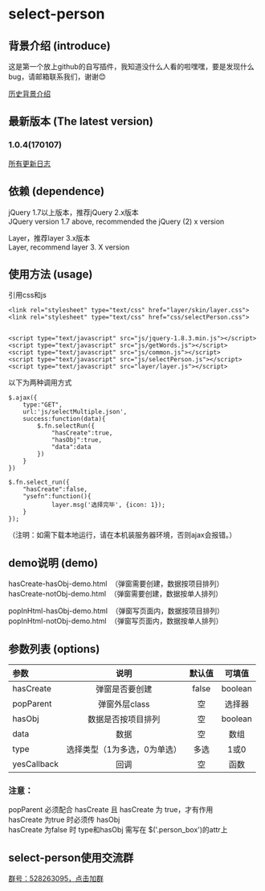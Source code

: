# select-person
## 背景介绍 (introduce)
这是第一个放上github的自写插件，我知道没什么人看的啦嘿嘿，要是发现什么bug，请邮箱联系我们，谢谢:blush:  

[历史背景介绍](https://github.com/soHamWong/select-person/blob/master/Intro.md)
## 最新版本 (The latest version)
### 1.0.4(170107)
[所有更新日志](https://github.com/soHamWong/select-person/blob/master/Changelog.md)
## 依赖 (dependence)  
jQuery 1.7以上版本，推荐jQuery 2.x版本  
JQuery version 1.7 above, recommended the jQuery (2) x version  

Layer，推荐layer 3.x版本    
Layer, recommend layer 3. X version 
## 使用方法 (usage)
引用css和js    

```
<link rel="stylesheet" type="text/css" href="layer/skin/layer.css">  
<link rel="stylesheet" type="text/css" href="css/selectPerson.css">       

<script type="text/javascript" src="js/jquery-1.8.3.min.js"></script>  
<script type="text/javascript" src="js/getWords.js"></script>  
<script type="text/javascript" src="js/common.js"></script>  
<script type="text/javascript" src="js/selectPerson.js"></script>  
<script type="text/javascript" src="layer/layer.js"></script>
```
以下为两种调用方式  

```
$.ajax({  
    type:"GET",  
    url:'js/selectMultiple.json',  
    success:function(data){  
        $.fn.selectRun({  
            "hasCreate":true,  
            "hasObj":true,  
            "data":data  
        })  
    }  
})  
            
$.fn.select_run({   
    "hasCreate":false,
    "ysefn":function(){  
            layer.msg('选择完毕', {icon: 1});  
    }  
});
```
（注明：如需下载本地运行，请在本机装服务器环境，否则ajax会报错。）  
## demo说明 (demo)  
hasCreate-hasObj-demo.html  （弹窗需要创建，数据按项目排列）   
hasCreate-notObj-demo.html  （弹窗需要创建，数据按单人排列）    

popInHtml-hasObj-demo.html  （弹窗写页面内，数据按项目排列）   
popInHtml-notObj-demo.html  （弹窗写页面内，数据按单人排列）   
## 参数列表 (options)    
| 参数           | 说明                      | 默认值    | 可填值   |
|:---------------|:-------------------------:|:--------:|:-------:|
|hasCreate|弹窗是否要创建|false|boolean|  
|popParent|弹窗外层class|空|选择器|  
|hasObj|数据是否按项目排列|空|boolean| 
|data|数据|空|数组|
|type|选择类型（1为多选，0为单选）|多选|1或0|   
|yesCallback|回调|空|函数|   
### 注意：
popParent 必须配合 hasCreate 且 hasCreate 为 true，才有作用   
hasCreate 为true 时必须传 hasObj    
hasCreate 为false 时 type和hasObj 需写在 $('.person_box')的attr上     
## select-person使用交流群  
[群号：528263095，点击加群](http://shang.qq.com/wpa/qunwpa?idkey=0aaf7485d479d80a1d5877f140b28203288c5e2c50cfce2a365b4cbd7bad2c0d)
